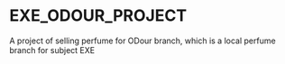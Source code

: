 # EXE_ODOUR_PROJECT
A project of selling perfume for ODour branch, which is a local perfume branch for subject EXE
